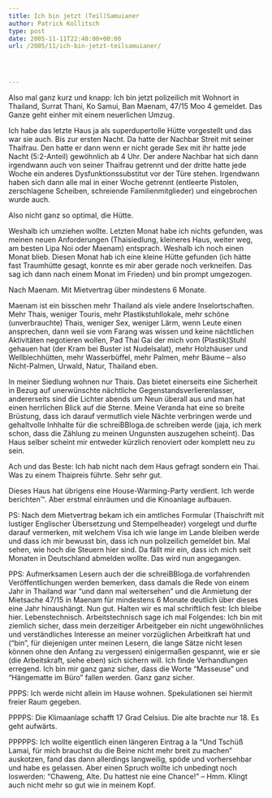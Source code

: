 ```yaml
---
title: Ich bin jetzt (Teil)Samuianer
author: Patrick Kollitsch
type: post
date: 2005-11-11T22:48:00+00:00
url: /2005/11/ich-bin-jetzt-teilsamuianer/




---
```

Also mal ganz kurz und knapp: Ich bin jetzt polizeilich mit Wohnort in Thailand, Surrat Thani, Ko Samui, Ban Maenam, 47/15 Moo 4 gemeldet. Das Ganze geht einher mit einem neuerlichen Umzug. 

Ich habe das letzte Haus ja als superdupertolle H&uuml;tte vorgestellt und das war sie auch. Bis zur ersten Nacht. Da hatte der Nachbar Streit mit seiner Thaifrau. Den hatte er dann wenn er nicht gerade Sex mit ihr hatte jede Nacht (5:2-Anteil) gew&ouml;hnlich ab 4 Uhr. Der andere Nachbar hat sich dann irgendwann auch von seiner Thaifrau getrennt und der dritte hatte jede Woche ein anderes Dysfunktionssubstitut vor der T&uuml;re stehen. Irgendwann haben sich dann alle mal in einer Woche getrennt (entleerte Pistolen, zerschlagene Scheiben, schreiende Familienmitglieder) und eingebrochen wurde auch.

Also nicht ganz so optimal, die H&uuml;tte.

Weshalb ich umziehen wollte. Letzten Monat habe ich nichts gefunden, was meinen neuen Anforderungen (Thaisiedlung, kleineres Haus, weiter weg, am besten Lipa Noi oder Maenam) entsprach. Weshalb ich noch einen Monat blieb. Diesen Monat hab ich eine kleine H&uuml;tte gefunden (ich h&auml;tte fast Traumh&uuml;tte gesagt, konnte es mir aber gerade noch verkneifen. Das sag ich dann nach einem Monat im Frieden) und bin prompt umgezogen.

Nach Maenam. Mit Mietvertrag &uuml;ber mindestens 6 Monate.

Maenam ist ein bisschen mehr Thailand als viele andere Inselortschaften. Mehr Thais, weniger Touris, mehr Plastikstuhllokale, mehr sch&ouml;ne (unverbrauchte) Thais, weniger Sex, weniger L&auml;rm, wenn Leute einen ansprechen, dann weil sie vom Farang was wissen und keine n&auml;chtlichen Aktivit&auml;ten negotieren wollen, Pad Thai Gai der mich vom (Plastik)Stuhl gehauen hat (der Kram bei Buster ist Nudelsalat), mehr Holzh&auml;user und Wellblechh&uuml;tten, mehr Wasserb&uuml;ffel, mehr Palmen, mehr B&auml;ume &#8211; also Nicht-Palmen, Urwald, Natur, Thailand eben.

In meiner Siedlung wohnen nur Thais. Das bietet einerseits eine Sicherheit in Bezug auf unerw&uuml;nschte n&auml;chtliche Gegenstandsverlierenlasser, andererseits sind die Lichter abends um Neun &uuml;berall aus und man hat einen herrlichen Blick auf die Sterne. Meine Veranda hat eine so breite Br&uuml;stung, dass ich darauf vermutlich viele N&auml;chte verbringen werde und gehaltvolle Inhhalte f&uuml;r die schreiBBloga.de schreiben werde (jaja, ich merk schon, dass die Z&auml;hlung zu meinen Ungunsten auszugehen scheint). Das Haus selber scheint mir entweder k&uuml;rzlich renoviert oder komplett neu zu sein. 

Ach und das Beste: Ich hab nicht nach dem Haus gefragt sondern ein Thai. Was zu einem Thaipreis f&uuml;hrte. Sehr sehr gut. 

Dieses Haus hat &uuml;brigens eine House-Warming-Party verdient. Ich werde berichten&trade;. Aber erstmal einr&auml;umen und die Kinoanlage aufbauen.

PS: Nach dem Mietvertrag bekam ich ein amtliches Formular (Thaischrift mit lustiger Englischer &Uuml;bersetzung und Stempelheader) vorgelegt und durfte darauf vermerken, mit welchem Visa ich wie lange im Lande bleiben werde und dass ich mir bewusst bin, dass ich nun polizeilich gemeldet bin. Mal sehen, wie hoch die Steuern hier sind. Da f&auml;llt mir ein, dass ich mich seit Monaten in Deutschland abmelden wollte. Das wird nun angegangen.

PPS: Aufmerksamen Lesern auch der die schreiBBloga.de vorfahrenden Ver&ouml;ffentlichungen werden bemerken, dass damals die Rede von einem Jahr in Thailand war &#8220;und dann mal weitersehen&#8221; und die Anmietung der Mietsache 47/15 in Maenam f&uuml;r mindestens 6 Monate deutlich &uuml;ber dieses eine Jahr hinaush&auml;ngt. Nun gut. Halten wir es mal schriftlich fest: Ich bleibe hier. Lebenstechnisch. Arbeitstechnisch sage ich mal Folgendes: Ich bin mit ziemlich sicher, dass mein derzeitiger Arbeitgeber ein nicht ungew&ouml;hnliches und verst&auml;ndliches Interesse an meiner vorz&uuml;glichen Arbeitkraft hat und (&#8220;bin&#8221;, f&uuml;r diejenigen unter meinen Lesern, die lange S&auml;tze nicht lesen k&ouml;nnen ohne den Anfang zu vergessen) einigerma&szlig;en gespannt, wie er sie (die Arbeitskraft, siehe eben) sich sichern will. Ich finde Verhandlungen erregend. Ich bin mir ganz ganz sicher, dass die Worte &#8220;Masseuse&#8221; und &#8220;H&auml;ngematte im B&uuml;ro&#8221; fallen werden. Ganz ganz sicher.

PPPS: Ich werde nicht allein im Hause wohnen. Spekulationen sei hiermit freier Raum gegeben.

PPPPS: Die Klimaanlage schafft 17 Grad Celsius. Die alte brachte nur 18. Es geht aufw&auml;rts.

PPPPPS: Ich wollte eigentlich einen l&auml;ngeren Eintrag a la &#8220;Und Tsch&uuml;&szlig; Lamai, f&uuml;r mich brauchst du die Beine nicht mehr breit zu machen&#8221; auskotzen, fand das dann allerdings langweilig, sp&ouml;de und vorhersehbar und habe es gelassen. Aber einen Spruch wollte ich unbedingt noch loswerden: &#8220;Chaweng, Alte. Du hattest nie eine Chance!&#8221; &#8211; Hmm. Klingt auch nicht mehr so gut wie in meinem Kopf.